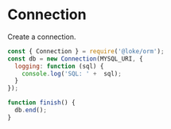# Connection

Create a connection.

```js
const { Connection } = require('@loke/orm');
const db = new Connection(MYSQL_URI, {
  logging: function (sql) {
    console.log('SQL: ' +  sql);
  }
});

function finish() {
  db.end();
}
```
